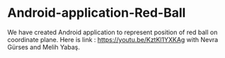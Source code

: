 # Android-application-Red-Ball

We have created Android application to represent position of red ball on coordinate plane.
Here is link : https://youtu.be/KztKl1YXKAg
with Nevra Gürses and Melih Yabaş.

